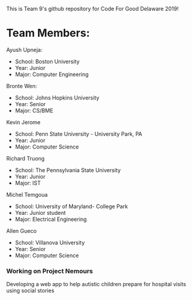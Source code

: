 This is Team 9's github repository for Code For Good Delaware 2019!

# Team Members:

Ayush Upneja:
- School: Boston University
- Year: Junior
- Major: Computer Engineering

Bronte Wen: 
- School: Johns Hopkins University
- Year: Senior
- Major: CS/BME

Kevin Jerome
- School: Penn State University - University Park, PA
- Year: Junior
- Major: Computer Science 
    

Richard Truong
- School: The Pennsylvania State University
- Year: Junior
- Major: IST

Michel Temgoua
- School: University of Maryland- College Park
- Year: Junior student
- Major: Electrical Engineering

Allen Gueco
- School: Villanova University
- Year: Senior
- Major: Computer Science

### Working on Project Nemours
Developing a web app to help autistic children prepare for hospital visits using social stories
